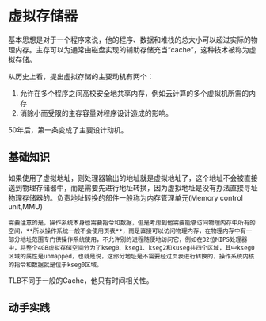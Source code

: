 # 虚拟存储器

基本思想是对于一个程序来说，他的程序、数据和堆栈的总大小可以超过实际的物理内存。主存可以为通常由磁盘实现的辅助存储充当“cache”，这种技术被称为虚拟存储。

从历史上看，提出虚拟存储的主要动机有两个：
1. 允许在多个程序之间高校安全地共享内存，例如云计算的多个虚拟机所需的内存
2. 消除小而受限的主存容量对程序设计造成的影响。

50年后，第一条变成了主要设计动机。

## 基础知识

如果使用了虚拟地址，则处理器输出的地址就是虚拟地址了，这个地址不会被直接送到物理存储器中，而是需要先进行地址转换，因为虚拟地址是没有办法直接寻址物理存储器的。负责地址转换的部件一般称为内存管理单元(Memory control unit,MMU)

```{caution}
需要注意的是，操作系统本身也需要指令和数据，但是考虑到他需要能够访问物理内存中所有的空间，**所以操作系统一般不会使用页表**，而是直接可以访问物理内存，在物理内存中有一部分地址范围专门供操作系统使用，不允许别的进程随便地访问它，例如在32位MIPS处理器中，将整个4GB虚拟存储空间分为了kseg0、kseg1、kseg2和kuseg共四个区域，其中kseg0区域的属性是unmapped，也就是说，这部分地址是不需要经过页表进行转换的，操作系统内核的指令和数据就是位于kseg0区域。
```


TLB不同于一般的Cache，他只有时间相关性。

## 动手实践
